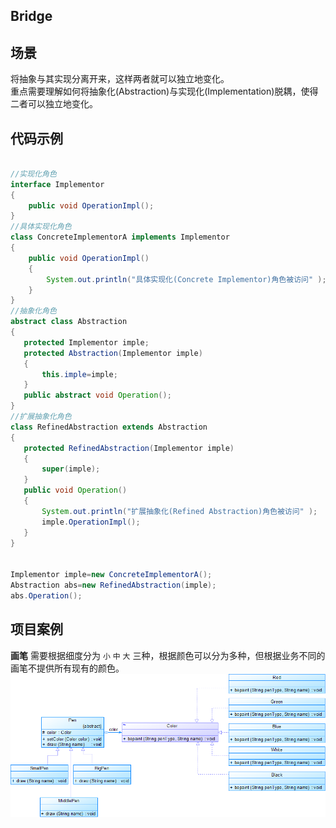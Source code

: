 Bridge
-------

## 场景
将抽象与其实现分离开来，这样两者就可以独立地变化。  
重点需要理解如何将抽象化(Abstraction)与实现化(Implementation)脱耦，使得二者可以独立地变化。


## 代码示例
```java

//实现化角色
interface Implementor
{
    public void OperationImpl();
}
//具体实现化角色
class ConcreteImplementorA implements Implementor
{
    public void OperationImpl()
    {
        System.out.println("具体实现化(Concrete Implementor)角色被访问" );
    }
}
//抽象化角色
abstract class Abstraction
{
   protected Implementor imple;
   protected Abstraction(Implementor imple)
   {
       this.imple=imple;
   }
   public abstract void Operation();   
}
//扩展抽象化角色
class RefinedAbstraction extends Abstraction
{
   protected RefinedAbstraction(Implementor imple)
   {
       super(imple);
   }
   public void Operation()
   {
       System.out.println("扩展抽象化(Refined Abstraction)角色被访问" );
       imple.OperationImpl();
   }
}


Implementor imple=new ConcreteImplementorA();
Abstraction abs=new RefinedAbstraction(imple);
abs.Operation();
```

## 项目案例
**画笔** 需要根据细度分为 `小` `中` `大` 三种，根据颜色可以分为多种，但根据业务不同的画笔不提供所有现有的颜色。
![pen](../assets/img/design-birdge.png)
